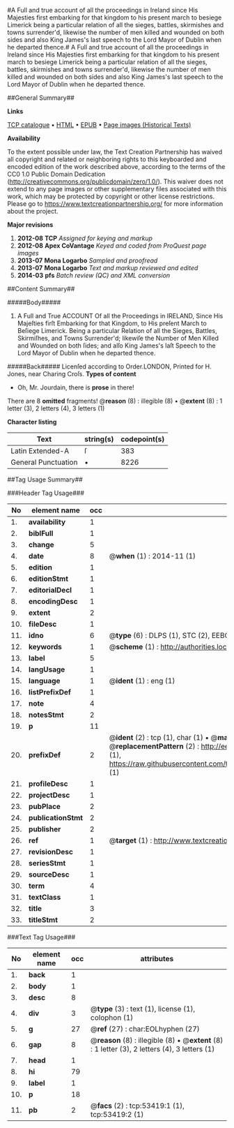 #A Full and true account of all the proceedings in Ireland since His Majesties first embarking for that kingdom to his present march to besiege Limerick being a particular relation of all the sieges, battles, skirmishes and towns surrender'd, likewise the number of men killed and wounded on both sides and also King James's last speech to the Lord Mayor of Dublin when he departed thence.#
A Full and true account of all the proceedings in Ireland since His Majesties first embarking for that kingdom to his present march to besiege Limerick being a particular relation of all the sieges, battles, skirmishes and towns surrender'd, likewise the number of men killed and wounded on both sides and also King James's last speech to the Lord Mayor of Dublin when he departed thence.

##General Summary##

**Links**

[TCP catalogue](http://www.ota.ox.ac.uk/tcp/)  • 
[HTML](http://tei.it.ox.ac.uk/tcp/Texts-HTML/free/A40/A40557.html)  • 
[EPUB](http://tei.it.ox.ac.uk/tcp/Texts-EPUB/free/A40/A40557.epub) • 
[Page images (Historical Texts)](https://historicaltexts.jisc.ac.uk/eebo-12068210e)

**Availability**

To the extent possible under law, the Text Creation Partnership has waived all copyright and related or neighboring rights to this keyboarded and encoded edition of the work described above, according to the terms of the CC0 1.0 Public Domain Dedication (http://creativecommons.org/publicdomain/zero/1.0/). This waiver does not extend to any page images or other supplementary files associated with this work, which may be protected by copyright or other license restrictions. Please go to https://www.textcreationpartnership.org/ for more information about the project.

**Major revisions**

1. __2012-08__ __TCP__ *Assigned for keying and markup*
1. __2012-08__ __Apex CoVantage__ *Keyed and coded from ProQuest page images*
1. __2013-07__ __Mona Logarbo__ *Sampled and proofread*
1. __2013-07__ __Mona Logarbo__ *Text and markup reviewed and edited*
1. __2014-03__ __pfs__ *Batch review (QC) and XML conversion*

##Content Summary##

#####Body#####

1. A Full and True ACCOUNT Of all the Proceedings in IRELAND, Since His Majeſties firſt Embarking for that Kingdom, to His preſent March to Beſiege Limerick. Being a particular Relation of all the Sieges, Battles, Skirmiſhes, and Towns Surrender'd; likewiſe the Number of Men Killed and Wounded on both ſides; and alſo King James's laſt Speech to the Lord Mayor of Dublin when he departed thence.

#####Back#####
Licenſed according to Order.LONDON, Printed for H. Jones, near Charing Croſs.
**Types of content**

  * Oh, Mr. Jourdain, there is **prose** in there!

There are 8 **omitted** fragments! 
 @__reason__ (8) : illegible (8)  •  @__extent__ (8) : 1 letter (3), 2 letters (4), 3 letters (1)

**Character listing**


|Text|string(s)|codepoint(s)|
|---|---|---|
|Latin Extended-A|ſ|383|
|General Punctuation|•|8226|

##Tag Usage Summary##

###Header Tag Usage###

|No|element name|occ|attributes|
|---|---|---|---|
|1.|__availability__|1||
|2.|__biblFull__|1||
|3.|__change__|5||
|4.|__date__|8| @__when__ (1) : 2014-11 (1)|
|5.|__edition__|1||
|6.|__editionStmt__|1||
|7.|__editorialDecl__|1||
|8.|__encodingDesc__|1||
|9.|__extent__|2||
|10.|__fileDesc__|1||
|11.|__idno__|6| @__type__ (6) : DLPS (1), STC (2), EEBO-CITATION (1), OCLC (1), VID (1)|
|12.|__keywords__|1| @__scheme__ (1) : http://authorities.loc.gov/ (1)|
|13.|__label__|5||
|14.|__langUsage__|1||
|15.|__language__|1| @__ident__ (1) : eng (1)|
|16.|__listPrefixDef__|1||
|17.|__note__|4||
|18.|__notesStmt__|2||
|19.|__p__|11||
|20.|__prefixDef__|2| @__ident__ (2) : tcp (1), char (1)  •  @__matchPattern__ (2) : ([0-9\-]+):([0-9IVX]+) (1), (.+) (1)  •  @__replacementPattern__ (2) : http://eebo.chadwyck.com/downloadtiff?vid=$1&page=$2 (1), https://raw.githubusercontent.com/textcreationpartnership/Texts/master/tcpchars.xml#$1 (1)|
|21.|__profileDesc__|1||
|22.|__projectDesc__|1||
|23.|__pubPlace__|2||
|24.|__publicationStmt__|2||
|25.|__publisher__|2||
|26.|__ref__|1| @__target__ (1) : http://www.textcreationpartnership.org/docs/. (1)|
|27.|__revisionDesc__|1||
|28.|__seriesStmt__|1||
|29.|__sourceDesc__|1||
|30.|__term__|4||
|31.|__textClass__|1||
|32.|__title__|3||
|33.|__titleStmt__|2||


###Text Tag Usage###

|No|element name|occ|attributes|
|---|---|---|---|
|1.|__back__|1||
|2.|__body__|1||
|3.|__desc__|8||
|4.|__div__|3| @__type__ (3) : text (1), license (1), colophon (1)|
|5.|__g__|27| @__ref__ (27) : char:EOLhyphen (27)|
|6.|__gap__|8| @__reason__ (8) : illegible (8)  •  @__extent__ (8) : 1 letter (3), 2 letters (4), 3 letters (1)|
|7.|__head__|1||
|8.|__hi__|79||
|9.|__label__|1||
|10.|__p__|18||
|11.|__pb__|2| @__facs__ (2) : tcp:53419:1 (1), tcp:53419:2 (1)|
